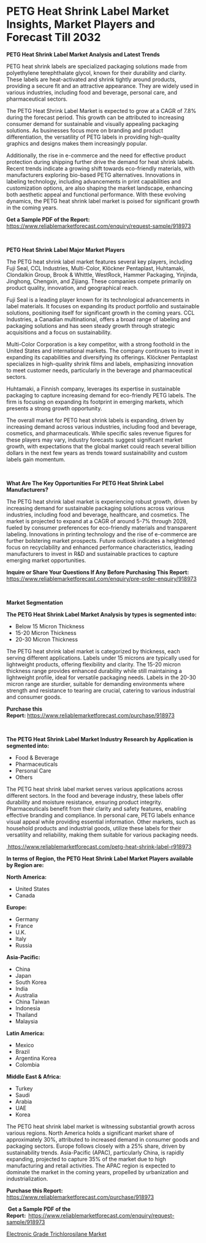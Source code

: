 <p><h1>PETG Heat Shrink Label Market Insights, Market Players and Forecast Till 2032</h1></p><p><strong>PETG Heat Shrink Label Market Analysis and Latest Trends</strong></p>
<p><p>PETG heat shrink labels are specialized packaging solutions made from polyethylene terephthalate glycol, known for their durability and clarity. These labels are heat-activated and shrink tightly around products, providing a secure fit and an attractive appearance. They are widely used in various industries, including food and beverage, personal care, and pharmaceutical sectors.</p><p>The PETG Heat Shrink Label Market is expected to grow at a CAGR of 7.8% during the forecast period. This growth can be attributed to increasing consumer demand for sustainable and visually appealing packaging solutions. As businesses focus more on branding and product differentiation, the versatility of PETG labels in providing high-quality graphics and designs makes them increasingly popular.</p><p>Additionally, the rise in e-commerce and the need for effective product protection during shipping further drive the demand for heat shrink labels. Recent trends indicate a growing shift towards eco-friendly materials, with manufacturers exploring bio-based PETG alternatives. Innovations in labeling technology, including advancements in print capabilities and customization options, are also shaping the market landscape, enhancing both aesthetic appeal and functional performance. With these evolving dynamics, the PETG heat shrink label market is poised for significant growth in the coming years.</p></p>
<p><strong>Get a Sample PDF of the Report:&nbsp;</strong> <a href="https://www.reliablemarketforecast.com/enquiry/request-sample/918973?utm_campaign=1080&utm_medium=2&utm_source=Github&utm_content=ia&utm_term=01022025&utm_id=petg-heat-shrink-label">https://www.reliablemarketforecast.com/enquiry/request-sample/918973</a></p>
<p>&nbsp;</p>
<p><strong>PETG Heat Shrink Label Major Market Players</strong></p>
<p><p>The PETG heat shrink label market features several key players, including Fuji Seal, CCL Industries, Multi-Color, Klöckner Pentaplast, Huhtamaki, Clondalkin Group, Brook & Whittle, WestRock, Hammer Packaging, Yinjinda, Jinghong, Chengxin, and Zijiang. These companies compete primarily on product quality, innovation, and geographical reach.</p><p>Fuji Seal is a leading player known for its technological advancements in label materials. It focuses on expanding its product portfolio and sustainable solutions, positioning itself for significant growth in the coming years. CCL Industries, a Canadian multinational, offers a broad range of labeling and packaging solutions and has seen steady growth through strategic acquisitions and a focus on sustainability.</p><p>Multi-Color Corporation is a key competitor, with a strong foothold in the United States and international markets. The company continues to invest in expanding its capabilities and diversifying its offerings. Klöckner Pentaplast specializes in high-quality shrink films and labels, emphasizing innovation to meet customer needs, particularly in the beverage and pharmaceutical sectors.</p><p>Huhtamaki, a Finnish company, leverages its expertise in sustainable packaging to capture increasing demand for eco-friendly PETG labels. The firm is focusing on expanding its footprint in emerging markets, which presents a strong growth opportunity.</p><p>The overall market for PETG heat shrink labels is expanding, driven by increasing demand across various industries, including food and beverage, cosmetics, and pharmaceuticals. While specific sales revenue figures for these players may vary, industry forecasts suggest significant market growth, with expectations that the global market could reach several billion dollars in the next few years as trends toward sustainability and custom labels gain momentum.</p></p>
<p>&nbsp;</p>
<p><strong>What Are The Key Opportunities For PETG Heat Shrink Label Manufacturers?</strong></p>
<p><p>The PETG heat shrink label market is experiencing robust growth, driven by increasing demand for sustainable packaging solutions across various industries, including food and beverage, healthcare, and cosmetics. The market is projected to expand at a CAGR of around 5-7% through 2028, fueled by consumer preferences for eco-friendly materials and transparent labeling. Innovations in printing technology and the rise of e-commerce are further bolstering market prospects. Future outlook indicates a heightened focus on recyclability and enhanced performance characteristics, leading manufacturers to invest in R&D and sustainable practices to capture emerging market opportunities.</p></p>
<p><strong>Inquire or Share Your Questions If Any Before Purchasing This Report:</strong> <a href="https://www.reliablemarketforecast.com/enquiry/pre-order-enquiry/918973?utm_campaign=1080&utm_medium=2&utm_source=Github&utm_content=ia&utm_term=01022025&utm_id=petg-heat-shrink-label">https://www.reliablemarketforecast.com/enquiry/pre-order-enquiry/918973</a></p>
<p>&nbsp;</p>
<p><strong>Market Segmentation</strong></p>
<p><strong>The PETG Heat Shrink Label Market Analysis by types is segmented into:</strong></p>
<p><ul><li>Below 15 Micron Thickness</li><li>15-20 Micron Thickness</li><li>20-30 Micron Thickness</li></ul></p>
<p><p>The PETG heat shrink label market is categorized by thickness, each serving different applications. Labels under 15 microns are typically used for lightweight products, offering flexibility and clarity. The 15-20 micron thickness range provides enhanced durability while still maintaining a lightweight profile, ideal for versatile packaging needs. Labels in the 20-30 micron range are sturdier, suitable for demanding environments where strength and resistance to tearing are crucial, catering to various industrial and consumer goods.</p></p>
<p><strong>Purchase this Report:&nbsp;</strong><a href="https://www.reliablemarketforecast.com/purchase/918973?utm_campaign=1080&utm_medium=2&utm_source=Github&utm_content=ia&utm_term=01022025&utm_id=petg-heat-shrink-label">https://www.reliablemarketforecast.com/purchase/918973</a></p>
<p>&nbsp;</p>
<p><strong>The PETG Heat Shrink Label Market Industry Research by Application is segmented into:</strong></p>
<p><ul><li>Food & Beverage</li><li>Pharmaceuticals</li><li>Personal Care</li><li>Others</li></ul></p>
<p><p>The PETG heat shrink label market serves various applications across different sectors. In the food and beverage industry, these labels offer durability and moisture resistance, ensuring product integrity. Pharmaceuticals benefit from their clarity and safety features, enabling effective branding and compliance. In personal care, PETG labels enhance visual appeal while providing essential information. Other markets, such as household products and industrial goods, utilize these labels for their versatility and reliability, making them suitable for various packaging needs.</p></p>
<p><a href="https://www.reliablemarketforecast.com/petg-heat-shrink-label-r918973?utm_campaign=1080&utm_medium=2&utm_source=Github&utm_content=ia&utm_term=01022025&utm_id=petg-heat-shrink-label">&nbsp;https://www.reliablemarketforecast.com/petg-heat-shrink-label-r918973</a></p>
<p><strong>In terms of Region, the PETG Heat Shrink Label Market Players available by Region are:</strong></p>
<p>
    <p> <strong> North America: </strong>
        <ul>
            <li>United States</li>
            <li>Canada</li>
        </ul>
        </p> 
    <p> <strong> Europe: </strong>
        <ul>
            <li>Germany</li>
            <li>France</li>
            <li>U.K.</li>
            <li>Italy</li>
            <li>Russia</li>
        </ul>
        </p> 
    <p> <strong> Asia-Pacific: </strong>
        <ul>
            <li>China</li>
            <li>Japan</li>
            <li>South Korea</li>
            <li>India</li>
            <li>Australia</li>
            <li>China Taiwan</li>
            <li>Indonesia</li>
            <li>Thailand</li>
            <li>Malaysia</li>
        </ul>
        </p> 
    <p> <strong> Latin America: </strong>
        <ul>
            <li>Mexico</li>
            <li>Brazil</li>
            <li>Argentina Korea</li>
            <li>Colombia</li>
        </ul>
        </p> 
    <p> <strong> Middle East & Africa: </strong>
        <ul>
            <li>Turkey</li>
            <li>Saudi</li>
            <li>Arabia</li>
            <li>UAE</li>
            <li>Korea</li>
        </ul>
    </p>
    </p>
<p><p>The PETG heat shrink label market is witnessing substantial growth across various regions. North America holds a significant market share of approximately 30%, attributed to increased demand in consumer goods and packaging sectors. Europe follows closely with a 25% share, driven by sustainability trends. Asia-Pacific (APAC), particularly China, is rapidly expanding, projected to capture 35% of the market due to high manufacturing and retail activities. The APAC region is expected to dominate the market in the coming years, propelled by urbanization and industrialization.</p></p>
<p><strong>Purchase this Report: </strong><a href="https://www.reliablemarketforecast.com/purchase/918973?utm_campaign=1080&utm_medium=2&utm_source=Github&utm_content=ia&utm_term=01022025&utm_id=petg-heat-shrink-label">https://www.reliablemarketforecast.com/purchase/918973</a></p>
<p>&nbsp;<strong>Get a Sample PDF of the Report:&nbsp;&nbsp;</strong><a href="https://www.reliablemarketforecast.com/enquiry/request-sample/918973?utm_campaign=1080&utm_medium=2&utm_source=Github&utm_content=ia&utm_term=01022025&utm_id=petg-heat-shrink-label">https://www.reliablemarketforecast.com/enquiry/request-sample/918973</a></p>
<p><strong></strong></p>
<p><p><a href="https://github.com/gdfhhhj/Market-Research-Report-List-7/blob/main/electronic-grade-trichlorosilane-market.md?utm_campaign=1080&utm_medium=2&utm_source=Github&utm_content=ia&utm_term=01022025&utm_id=petg-heat-shrink-label">Electronic Grade Trichlorosilane Market</a></p></p>